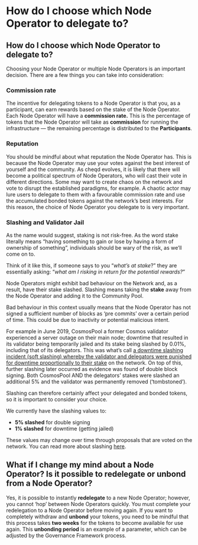# How do I choose which Node Operator to delegate to?

## How do I choose which Node Operator to delegate to?

Choosing your Node Operator or multiple Node Operators is an important decision. There are a few things you can take into consideration:

### **Commission rate**

The incentive for delegating tokens to a Node Operator is that you, as a participant, can earn rewards based on the stake of the Node Operator. Each Node Operator will have a **commission rate.** This is the percentage of tokens that the Node Operator will take as **commission** for running the infrastructure — the remaining percentage is distributed to the **Participants**.

### **Reputation**

You should be mindful about what reputation the Node Operator has. This is because the Node Operator may use your votes against the best interest of yourself and the community. As cheqd evolves, it is likely that there will become a political spectrum of Node Operators, who will cast their vote in different directions. Some may want to create chaos on the network and vote to disrupt the established paradigms, for example. A chaotic actor may lure users to delegate to them with a favourable commission rate and use the accumulated bonded tokens against the network’s best interests. For this reason, the choice of Node Operator you delegate to is very important.

### **Slashing and Validator Jail**

As the name would suggest, staking is not risk-free. As the word stake literally means “having something to gain or lose by having a form of ownership of something”, individuals should be wary of the risk, as we’ll come on to.

Think of it like this, if someone says to you “_what’s at stake_?” they are essentially asking: “_what am I risking in return for the potential rewards?_”

Node Operators might exhibit bad behaviour on the Network and, as a result, have their stake slashed. Slashing means taking the **stake** away from the Node Operator and adding it to the Community Pool.

Bad behaviour in this context usually means that the Node Operator has not signed a sufficient number of blocks as ‘pre commits’ over a certain period of time. This could be due to inactivity or potential malicious intent.

For example in June 2019, CosmosPool a former Cosmos validator experienced a server outage on their main node; downtime that resulted in its validator being temporarily jailed and its stake being slashed by 0.01%, including that of its delegators. This was what’s call [a downtime slashing incident (soft slashing) whereby the validator and delegators were punished for downtime proportionally to their stake](https://p2p.org/economy/slashing-overview-in-cosmos-network/) on the network. On top of this, further slashing later occurred as evidence was found of double block signing. Both CosmosPool AND the delegators’ stakes were slashed an additional 5% and the validator was permanently removed (‘tombstoned’).

Slashing can therefore certainly affect your delegated and bonded tokens, so it is important to consider your choice.

We currently have the slashing values to:

* **5% slashed** for double signing
* **1% slashed** for downtime (getting jailed)

These values may change over time through proposals that are voted on the network. You can read more about slashing [here](https://docs.cheqd.io/governance/learning-the-basics/validators/slashing).

## What if I change my mind about a Node Operator? Is it possible to redelegate or unbond from a Node Operator?

Yes, it is possible to instantly **redelegate** to a new Node Operator; however, you cannot ‘hop’ between Node Operators quickly. You must complete your redelegation to a Node Operator before moving again. If you want to completely withdraw and **unbond** your tokens, you need to be mindful that this process takes **two weeks** for the tokens to become available for use again. This **unbonding period** is an example of a parameter, which can be adjusted by the Governance Framework process.
